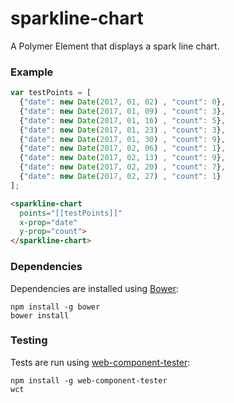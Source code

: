 # sparkline-chart
A Polymer Element that displays a spark line chart.

### Example

```js
var testPoints = [
  {"date": new Date(2017, 01, 02) , "count": 0},
  {"date": new Date(2017, 01, 09) , "count": 3},
  {"date": new Date(2017, 01, 16) , "count": 5},
  {"date": new Date(2017, 01, 23) , "count": 3},
  {"date": new Date(2017, 01, 30) , "count": 9},
  {"date": new Date(2017, 02, 06) , "count": 1},
  {"date": new Date(2017, 02, 13) , "count": 9},
  {"date": new Date(2017, 02, 20) , "count": 7},
  {"date": new Date(2017, 02, 27) , "count": 1}
];
```

```html
<sparkline-chart
  points="[[testPoints]]"
  x-prop="date"
  y-prop="count">
</sparkline-chart>
```

### Dependencies

Dependencies are installed using [Bower](http://bower.io/):

    npm install -g bower
    bower install

### Testing

Tests are run using [web-component-tester](https://github.com/Polymer/web-component-tester):

    npm install -g web-component-tester
    wct